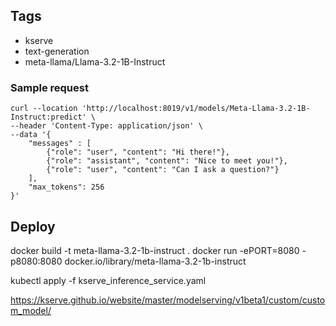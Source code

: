 ## Tags
- kserve
- text-generation
- meta-llama/Llama-3.2-1B-Instruct


### Sample request

```
curl --location 'http://localhost:8019/v1/models/Meta-Llama-3.2-1B-Instruct:predict' \
--header 'Content-Type: application/json' \
--data '{
    "messages" : [
        {"role": "user", "content": "Hi there!"},
        {"role": "assistant", "content": "Nice to meet you!"},
        {"role": "user", "content": "Can I ask a question?"}
    ],
    "max_tokens": 256
}'
```


## Deploy
docker build  -t meta-llama-3.2-1b-instruct .
docker run -ePORT=8080 -p8080:8080 docker.io/library/meta-llama-3.2-1b-instruct

kubectl apply -f kserve_inference_service.yaml


https://kserve.github.io/website/master/modelserving/v1beta1/custom/custom_model/